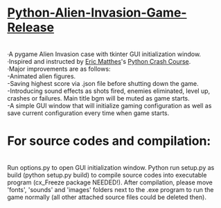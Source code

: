 # [Python-Alien-Invasion-Game-Release][url]
<br>·A pygame Alien Invasion case with tkinter GUI initialization window.
<br>·Inspired and instructed by [Eric Matthes][ehmatthes]'s [Python Crash Course][book].
<br>·Major improvements are as follows:
<br> -Animated alien figures.
<br> -Saving highest score via .json file before shutting down the game.
<br> -Introducing sound effects as shots fired, enemies eliminated, level up, crashes or failures. Main title bgm will be muted as game starts.
<br> -A simple GUI window that will initialize gaming configuration as well as save current configuration every time when game starts.

# For source codes and compilation: 
<br>Run options.py to open GUI initialization window. Python run setup.py as build (python setup.py build) to compile source codes into executable program (cx_Freeze package NEEDED!). After compilation, please move 'fonts', 'sounds' and  'images' folders next to the .exe program to run the game normally (all other attached source files could be deleted then).

[url]:https://github.com/Springfield4ever/Python-Alien-Invasion-Game/releases/tag/Executable
[book]:https://nostarch.com/pythoncrashcourse2e
[ehmatthes]:https://github.com/ehmatthes
